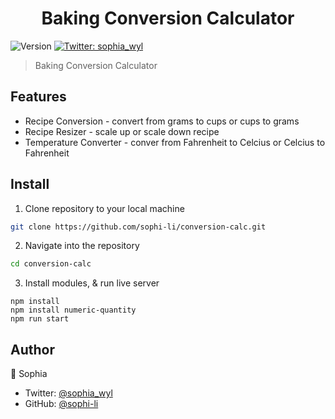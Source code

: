 <h1 align="center">Baking Conversion Calculator</h1>
<p>
  <img alt="Version" src="https://img.shields.io/badge/version-1.0.0-blue.svg?cacheSeconds=2592000" />
  <a href="https://twitter.com/sophia_wyl">
    <img alt="Twitter: sophia_wyl" src="https://img.shields.io/twitter/follow/sophia_wyl.svg?style=social" target="_blank" />
  </a>
</p>

> Baking Conversion Calculator

## Features

- Recipe Conversion - convert from grams to cups or cups to grams
- Recipe Resizer - scale up or scale down recipe
- Temperature Converter - conver from Fahrenheit to Celcius or Celcius to Fahrenheit

## Install

1. Clone repository to your local machine

```sh
git clone https://github.com/sophi-li/conversion-calc.git
```

2. Navigate into the repository

```sh
cd conversion-calc
```

3. Install modules, & run live server

```
npm install
npm install numeric-quantity
npm run start
```

## Author

👤 Sophia

- Twitter: [@sophia_wyl](https://twitter.com/sophia_wyl)
- GitHub: [@sophi-li](https://github.com/sophi-li)

